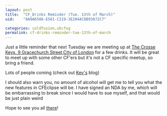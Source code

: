```yaml
---
layout: post
title:  "CF_Drinks Reminder (Tue. 13th of March)"
uid:	"8A9A6506-E561-C219-3E204AC8B93872C7"

categories: coldfusion,ukcfug
permalink: cf-drinks-reminder-tue-13th-of-march
---
```

Just a little reminder that next Tuesday we are meeting up at <a href="http://www.jdwetherspoon.co.uk/pubfinder/details.php?OutletNumber=202">The Crosse Keys, 9 Gracechurch Street,City of London</a> for a few drinks. It will be great to meet up with some other CF'ers but it's not a CF specific meetup, so bring a friend.

Lots of people coming (check out <a href="http://inner-rhythm.co.uk/blog/index.cfm/2007/3/9/cfdrinksreminder-locationLondon-date13th-March-2007">Kev's</a> blog)

I should also warn you, no amount of alcohol will get me to tell you what the new features in CFEclipse will be. I have signed an NDA by me, which will be embarrassing to break since I would have to sue myself, and that would be just plain weird

Hope to see you all <a href="http://local.google.com/maps?f=q&amp;hl=en&amp;q=EC3V+0DR&amp;ie=UTF8&amp;z=16&amp;ll=51.512575,-0.086088&amp;spn=0.009321,0.023217&amp;om=1&amp;iwloc=addr">there</a>!